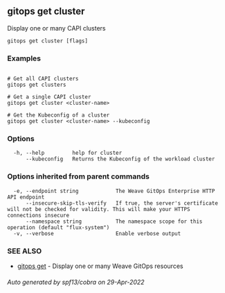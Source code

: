## gitops get cluster

Display one or many CAPI clusters

```
gitops get cluster [flags]
```

### Examples

```

# Get all CAPI clusters
gitops get clusters

# Get a single CAPI cluster
gitops get cluster <cluster-name>

# Get the Kubeconfig of a cluster
gitops get cluster <cluster-name> --kubeconfig
```

### Options

```
  -h, --help         help for cluster
      --kubeconfig   Returns the Kubeconfig of the workload cluster
```

### Options inherited from parent commands

```
  -e, --endpoint string            The Weave GitOps Enterprise HTTP API endpoint
      --insecure-skip-tls-verify   If true, the server's certificate will not be checked for validity. This will make your HTTPS connections insecure
      --namespace string           The namespace scope for this operation (default "flux-system")
  -v, --verbose                    Enable verbose output
```

### SEE ALSO

* [gitops get](gitops_get.md)	 - Display one or many Weave GitOps resources

###### Auto generated by spf13/cobra on 29-Apr-2022
